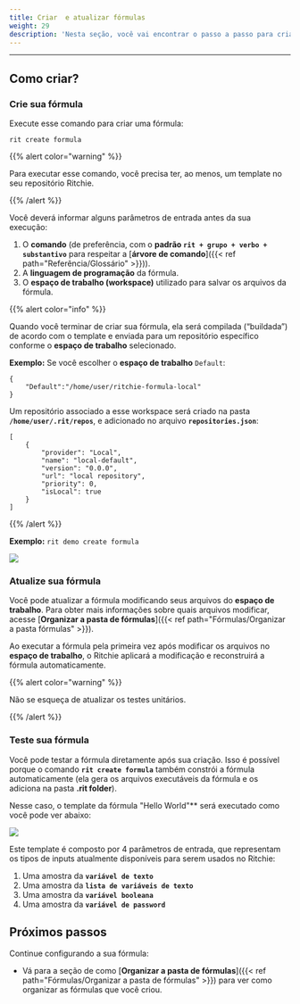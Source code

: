 ```yaml
---
title: Criar  e atualizar fórmulas
weight: 29
description: 'Nesta seção, você vai encontrar o passo a passo para criar e atualizar fórmulas no Ritchie.'
---
```


---

## **Como criar?**

### **Crie sua fórmula**

Execute esse comando para criar uma fórmula:

```text
rit create formula
```

{{% alert color="warning" %}}

Para executar esse comando, você precisa ter, ao menos, um template no seu repositório Ritchie.

{{% /alert %}}

Você deverá informar alguns parâmetros de entrada antes da sua execução:

1. O **comando** (de preferência, com o **padrão `rit + grupo + verbo + substantivo`** para respeitar a [**árvore de comando**]({{< ref path="Referência/Glossário" >}})).
2. A **linguagem de programação** da fórmula.
3. O **espaço de trabalho (workspace)** utilizado para salvar os arquivos da fórmula.

{{% alert color="info" %}}

Quando você terminar de criar sua fórmula, ela será compilada (“buildada”) de acordo com o template e enviada para um repositório específico conforme o **espaço de trabalho** selecionado.

**Exemplo:** Se você escolher o **espaço de trabalho** `Default`:

```text
{
    "Default":"/home/user/ritchie-formula-local"
}
```

Um repositório associado a esse workspace será criado na pasta **`/home/user/.rit/repos`**, e adicionado no arquivo **`repositories.json`**:

```text
[
	{
		"provider": "Local",
		"name": "local-default",
		"version": "0.0.0",
		"url": "local repository",
		"priority": 0,
		"isLocal": true
	}
]
```

{{% /alert %}}

**Exemplo:** `rit demo create formula`

![](/shared/rit_create_formula.gif)

### **Atualize sua fórmula**

Você pode atualizar a fórmula modificando seus arquivos do **espaço de trabalho**.
Para obter mais informações sobre quais arquivos modificar, acesse [**Organizar a pasta de fórmulas**]({{< ref path="Fórmulas/Organizar a pasta fórmulas" >}}).

Ao executar a fórmula pela primeira vez após modificar os arquivos no **espaço de trabalho**, o Ritchie aplicará a modificação e reconstruirá a fórmula automaticamente.

{{% alert color="warning" %}}

Não se esqueça de atualizar os testes unitários.

{{% /alert %}}

### **Teste sua fórmula**

Você pode testar a fórmula diretamente após sua criação. Isso é possível porque o comando **`rit create formula`** também constrói a fórmula automaticamente (ela gera os arquivos executáveis da fórmula e os adiciona na pasta **.rit folder**).

Nesse caso, o template da fórmula "Hello World"** será executado como você pode ver abaixo:

![](/shared/rit_demo_hello-world.gif)

Este template é composto por 4 parâmetros de entrada, que representam os tipos de inputs atualmente disponíveis para serem usados no Ritchie:

1. Uma amostra da **`variável de texto`**
2. Uma amostra da **`lista de variáveis de texto`**
3. Uma amostra da **`variável booleana`**
4. Uma amostra da **`variável de password`** 

## **Próximos passos**

Continue configurando a sua fórmula:
- Vá para a seção de como [**Organizar a pasta de fórmulas**]({{< ref path="Fórmulas/Organizar a pasta de fórmulas" >}}) para ver como organizar as fórmulas que você criou.
